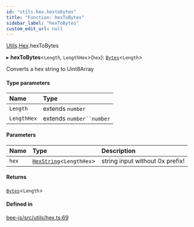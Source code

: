 ```yaml
---
id: "utils.hex.hextobytes"
title: "Function: hexToBytes"
sidebar_label: "hexToBytes"
custom_edit_url: null
---
```


[Utils](../modules/utils.md).[Hex](../modules/utils.hex.md).hexToBytes

▸ **hexToBytes**<`Length`, `LengthHex`\>(`hex`): [`Bytes`](../interfaces/utils.bytes.bytes.md)<`Length`\>

Converts a hex string to Uint8Array

#### Type parameters

| Name | Type |
| :------ | :------ |
| `Length` | extends `number` |
| `LengthHex` | extends `number``number` |

#### Parameters

| Name | Type | Description |
| :------ | :------ | :------ |
| `hex` | [`HexString`](../types/utils.hex.hexstring.md)<`LengthHex`\> | string input without 0x prefix! |

#### Returns

[`Bytes`](../interfaces/utils.bytes.bytes.md)<`Length`\>

#### Defined in

[bee-js/src/utils/hex.ts:69](https://github.com/ethersphere/bee-js/blob/6f227e1/src/utils/hex.ts#L69)
